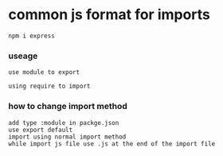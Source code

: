 # common js format for imports

```
npm i express
```
### useage

    use module to export

    using require to import

### how to change import method

    add type :module in packge.json
    use export default 
    import using normal import method
    while import js file use .js at the end of the import file